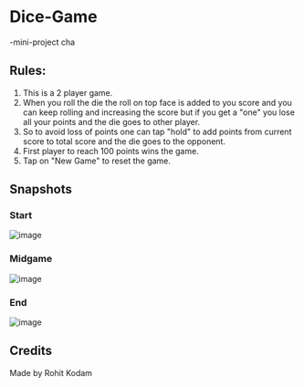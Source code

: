 # Dice-Game
-mini-project
cha

## Rules:
1. This is a 2 player game.
2. When you roll the die the roll on top face is added to you score and you can keep rolling and increasing the score but if you get a "one" you lose all your points and the      die goes to other player.
3. So to avoid loss of points one can tap "hold" to add points from current score to total score and the die goes to the opponent.
4. First player to reach 100 points wins the game.
5. Tap on "New Game" to reset the game.

## Snapshots

### Start
![image](https://user-images.githubusercontent.com/74586376/115147971-1a718180-a07b-11eb-8095-ee49cae785b0.png)

### Midgame
![image](https://user-images.githubusercontent.com/74586376/115148015-54db1e80-a07b-11eb-98d7-516fdbc6ca00.png)

### End
![image](https://user-images.githubusercontent.com/74586376/115148045-79cf9180-a07b-11eb-86e1-a4ecf5152e3a.png)


## Credits
Made by Rohit Kodam


